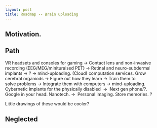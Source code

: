 ```yaml
---
layout: post
title: Roadmap -- Brain uploading
---
```


<!-- TODO. dont have the relevant knowledge for this. -->

## Motivation.


## Path

VR headsets and consoles for gaming -> Contact lens and non-invasive recording (EEG/MEG/minituraised PET) -> Retinal and neuro-subdermal implants -> ? -> mind-uploading.
(Cloud) computation services. Grow cerebral organiods -> Figure out how they learn -> Train them to solve problems -> Integrate them with computers -> mind-uploading.
Cybernetic implants for the physically disabled  -> 
Next gen phone/?. Google in your head.
Nanotech. -> 
Personal imaging. Store memories.
?

Little drawings of these would be cooler?

## Neglected
